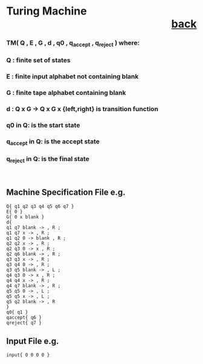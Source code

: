 # Turing Machine           <div style="text-align: right">[back](https://github.com/andrewkuhl/Automata)</div>

### TM( Q , E , G , d , q0 , q<sub>accept</sub> , q<sub>reject</sub> ) where:
### Q : finite set of states
### E : finite input alphabet not containing blank
### G : finite tape alphabet containing blank
### d : Q x G &rarr; Q x G x {left,right} is transition function
### q0 in Q: is the start state
### q<sub>accept</sub> in Q: is the accept state
### q<sub>reject</sub> in Q: is the final state

<br>

## Machine Specification File e.g.
```
Q{ q1 q2 q3 q4 q5 q6 q7 }
E{ 0 }
G{ 0 x blank }
d{
q1 q7 blank -> , R ;
q1 q7 x -> , R ;
q1 q2 0 -> blank , R ;
q2 q2 x -> , R ;
q2 q3 0 -> x , R ;
q2 q6 blank -> , R ;
q3 q3 x -> , R ;
q3 q4 0 -> , R ;
q3 q5 blank -> , L ;
q4 q3 0 -> x , R ;
q4 q4 x -> , R ;
q4 q7 blank -> , R ;
q5 q5 0 -> , L ;
q5 q5 x -> , L ;
q5 q2 blank -> , R 
}
q0{ q1 }
qaccept{ q6 }
qreject{ q7 }
```

## Input File e.g.
```
input{ 0 0 0 0 }
```
